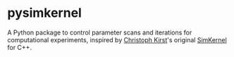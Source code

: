 # pysimkernel
A Python package to control parameter scans and iterations for computational experiments, inspired by [Christoph Kirst](https://github.com/ChristophKirst)'s original [SimKernel](https://github.com/ChristophKirst/SimKernel) for C++.
